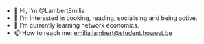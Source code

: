 - 👋 Hi, I’m @LambertEmilia
- 👀 I’m interested in cooking, reading, socialising and being active.
- 🌱 I’m currently learning network economics.
- 📫 How to reach me: emilia.lambert@student.howest.be

<!---
LambertEmilia/LambertEmilia is a ✨ special ✨ repository because its `README.md` (this file) appears on your GitHub profile.
You can click the Preview link to take a look at your changes.
--->
